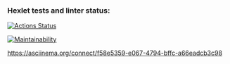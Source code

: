 ### Hexlet tests and linter status:

[![Actions Status](https://github.com/EduardKichigin/php-project-45/actions/workflows/hexlet-check.yml/badge.svg)](https://github.com/EduardKichigin/php-project-45/actions)

[![Maintainability](https://api.codeclimate.com/v1/badges/55bbd5480f497213f0a6/maintainability)](https://codeclimate.com/github/EduardKichigin/php-project-45/maintainability)

https://asciinema.org/connect/f58e5359-e067-4794-bffc-a66eadcb3c98
